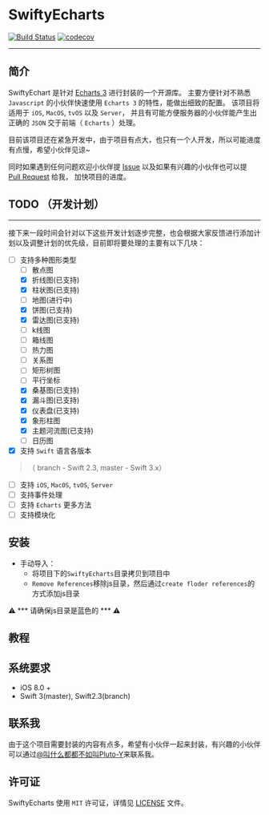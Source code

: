 # SwiftyEcharts
[![Build Status](https://travis-ci.org/Pluto-Y/SwiftyEcharts.svg)](https://travis-ci.org/Pluto-Y/SwiftyEcharts)
[![codecov](https://codecov.io/gh/Pluto-Y/SwiftyEcharts/branch/master/graph/badge.svg)](https://codecov.io/gh/Pluto-Y/SwiftyEcharts)

____
## 简介
SwiftyEchart 是针对 [Echarts 3](http://echarts.baidu.com/) 进行封装的一个开源库。 主要方便针对不熟悉 `Javascript` 的小伙伴快速使用 `Echarts 3` 的特性，能做出细致的配置。 该项目将适用于 `iOS`, `MacOS`, `tvOS` 以及 `Server`， 并且有可能方便服务器的小伙伴能产生出正确的 `JSON` 交于前端（ `Echarts` ）处理。

目前该项目还在紧急开发中，由于项目有点大，也只有一个人开发，所以可能进度有点慢，希望小伙伴见谅~

同时如果遇到任何问题欢迎小伙伴提 [Issue](https://github.com/Pluto-Y/SwiftyEcharts/issues/new) 以及如果有兴趣的小伙伴也可以提 [Pull Request](https://github.com/Pluto-Y/SwiftyEcharts/compare) 给我， 加快项目的进度。

## TODO （开发计划）
___

接下来一段时间会针对以下这些开发计划逐步完整，也会根据大家反馈进行添加计划以及调整计划的优先级，目前即将要处理的主要有以下几块：

- [ ] 支持多种图形类型
  - [ ] 散点图
  - [x] 折线图(已支持)
  - [x] 柱状图(已支持)
  - [ ] 地图(进行中)
  - [x] 饼图(已支持)
  - [x] 雷达图(已支持)
  - [ ] k线图
  - [ ] 箱线图
  - [ ] 热力图
  - [ ] 关系图
  - [ ] 矩形树图
  - [ ] 平行坐标
  - [x] 桑基图(已支持)
  - [x] 漏斗图(已支持)
  - [x] 仪表盘(已支持)
  - [x] 象形柱图
  - [x] 主题河流图(已支持)
  - [ ] 日历图
- [x] 支持 `Swift` 语言各版本
> （ branch - Swift 2.3, master - Swift 3.x）
- [ ] 支持 `iOS`, `MacOS`, `tvOS`, `Server`
- [ ] 支持事件处理
- [ ] 支持 `Echarts` 更多方法
- [ ] 支持模块化

## 安装

* 手动导入：
    * 将项目下的`SwiftyEcharts`目录拷贝到项目中
    * `Remove References`移除js目录，然后通过`create floder references`的方式添加js目录

⚠️  *** 请确保js目录是蓝色的 *** ⚠️ 


## 教程

## 系统要求
* iOS 8.0 + 
* Swift 3(master), Swift2.3(branch)

## 联系我

由于这个项目需要封装的内容有点多，希望有小伙伴一起来封装，有兴趣的小伙伴可以通过[@叫什么都都不如叫Pluto-Y](http://weibo.com/5690716723/info)来联系我。

## 许可证

SwiftyEcharts 使用 `MIT` 许可证，详情见 [LICENSE](https://github.com/Pluto-Y/SwiftyEcharts/blob/master/LICENSE) 文件。
